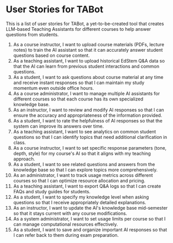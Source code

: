# User Stories for TABot

This is a list of user stories for TABot, a yet-to-be-created tool that creates LLM-based Teaching Assistants for different courses to help answer questions from students.

1. As a course instructor, I want to upload course materials (PDFs, lecture notes) to train the AI assistant so that it can accurately answer student questions based on course content.
2. As a teaching assistant, I want to upload historical EdStem Q&A data so that the AI can learn from previous student interactions and common questions.
3. As a student, I want to ask questions about course material at any time and receive instant responses so that I can maintain my study momentum even outside office hours.
4. As a course administrator, I want to manage multiple AI assistants for different courses so that each course has its own specialized knowledge base.
5. As an instructor, I want to review and modify AI responses so that I can ensure the accuracy and appropriateness of the information provided.
6. As a student, I want to rate the helpfulness of AI responses so that the system can improve its answers over time.
7. As a teaching assistant, I want to see analytics on common student questions so that I can identify topics that need additional clarification in class.
8. As a course instructor, I want to set specific response parameters (tone, depth, style) for my course's AI so that it aligns with my teaching approach.
9. As a student, I want to see related questions and answers from the knowledge base so that I can explore topics more comprehensively.
10. As an administrator, I want to track usage metrics across different courses so that I can optimize resource allocation and pricing.
11. As a teaching assistant, I want to export Q&A logs so that I can create FAQs and study guides for students.
12. As a student, I want to specify my knowledge level when asking questions so that I receive appropriately detailed explanations.
13. As an instructor, I want to update the AI's knowledge base mid-semester so that it stays current with any course modifications.
14. As a system administrator, I want to set usage limits per course so that I can manage computational resources effectively.
15. As a student, I want to save and organize important AI responses so that I can refer back to them during exam preparation.